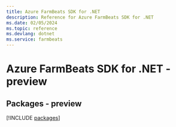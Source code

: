 ```yaml
---
title: Azure FarmBeats SDK for .NET
description: Reference for Azure FarmBeats SDK for .NET
ms.date: 02/05/2024
ms.topic: reference
ms.devlang: dotnet
ms.service: farmbeats
---
```

# Azure FarmBeats SDK for .NET - preview
## Packages - preview
[!INCLUDE [packages](farmbeats-index.md)]